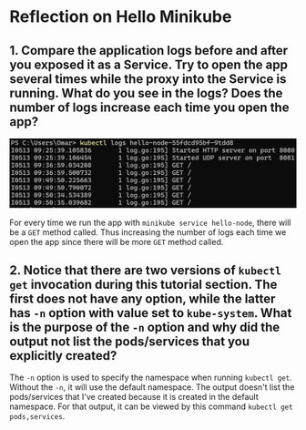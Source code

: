 # Reflection on Hello Minikube

## 1. Compare the application logs before and after you exposed it as a Service. Try to open the app several times while the proxy into the Service is running. What do you see in the logs? Does the number of logs increase each time you open the app?

![](imgfiles/Screenshot%202024-05-13%20170926.png)

For every time we run the app with `minikube service hello-node`, there will be a `GET` method called. Thus increasing the number of logs each time we open the app since there will be more `GET` method called.

## 2. Notice that there are two versions of `kubectl get` invocation during this tutorial section. The first does not have any option, while the latter has `-n` option with value set to `kube-system`. What is the purpose of the `-n` option and why did the output not list the pods/services that you explicitly created?

The `-n` option is used to specify the namespace when running `kubectl get`. Without the `-n`, it will use the default namespace. The output doesn't list the pods/services that I've created because it is created in the default namespace. For that output, it can be viewed by this command `kubectl get pods,services`.